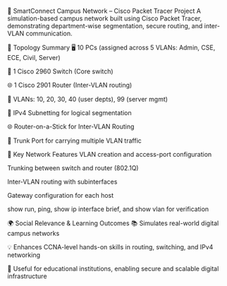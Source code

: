 📡 SmartConnect Campus Network – Cisco Packet Tracer Project
A simulation-based campus network built using Cisco Packet Tracer, demonstrating department-wise segmentation, secure routing, and inter-VLAN communication.

🧩 Topology Summary
🖥️ 10 PCs (assigned across 5 VLANs: Admin, CSE, ECE, Civil, Server)

🔀 1 Cisco 2960 Switch (Core switch)

🌐 1 Cisco 2901 Router (Inter-VLAN routing)

📁 VLANs: 10, 20, 30, 40 (user depts), 99 (server mgmt)

🎯 IPv4 Subnetting for logical segmentation

🌐 Router-on-a-Stick for Inter-VLAN Routing

🚪 Trunk Port for carrying multiple VLAN traffic

🔧 Key Network Features
VLAN creation and access-port configuration

Trunking between switch and router (802.1Q)

Inter-VLAN routing with subinterfaces

Gateway configuration for each host

show run, ping, show ip interface brief, and show vlan for verification

🌍 Social Relevance & Learning Outcomes
📚 Simulates real-world digital campus networks

💡 Enhances CCNA-level hands-on skills in routing, switching, and IPv4 networking

🏫 Useful for educational institutions, enabling secure and scalable digital infrastructure

